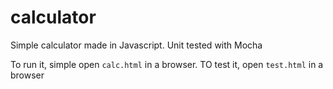 # calculator
Simple calculator made in Javascript.
Unit tested with Mocha

To run it, simple open `calc.html` in a browser.
TO test it, open `test.html` in a browser
